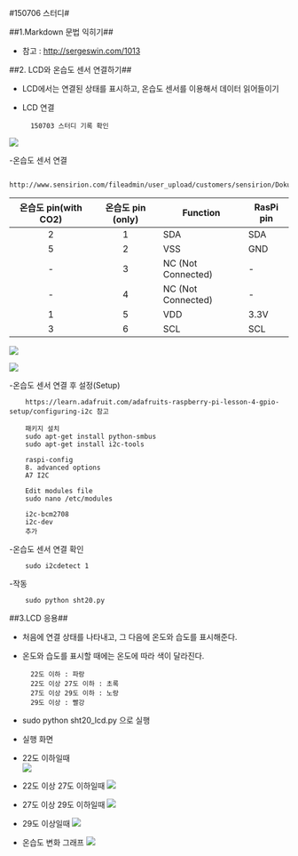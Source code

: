 #150706 스터디#

##1.Markdown 문법 익히기##
- 참고 : http://sergeswin.com/1013

##2. LCD와 온습도 센서 연결하기##
- LCD에서는 연결된 상태를 표시하고, 온습도 센서를 이용해서 데이터 읽어들이기

- LCD 연결

        150703 스터디 기록 확인
        
![](picture/IMG_0074.jpg)

-온습도 센서 연결

        http://www.sensirion.com/fileadmin/user_upload/customers/sensirion/Dokumente/Humidity/Sensirion_Humidity_SHT20_Datasheet_V3.pdf
        
| 온습도 pin(with CO2) | 온습도 pin (only) | Function           | RasPi pin |
|:--------------------:|:-----------------:|--------------------|-----------|
|           2          |         1         | SDA                | SDA       |
|           5          |         2         | VSS                | GND       |
|           -          |         3         | NC (Not Connected) | -         |
|           -          |         4         | NC (Not Connected) | -         |
|           1          |         5         | VDD                | 3.3V      |
|           3          |         6         | SCL                | SCL       |

![](./picture/IMG_0071.jpg)

![](picture/IMG_0073.jpg)
  
-온습도 센서 연결 후 설정(Setup)

        https://learn.adafruit.com/adafruits-raspberry-pi-lesson-4-gpio-setup/configuring-i2c 참고
        
        패키지 설치
        sudo apt-get install python-smbus
        sudo apt-get install i2c-tools
        
        raspi-config
        8. advanced options
        A7 I2C
        
        Edit modules file
        sudo nano /etc/modules
        
        i2c-bcm2708
        i2c-dev
        추가
        
-온습도 센서 연결 확인

        sudo i2cdetect 1
        
-작동

        sudo python sht20.py
        

##3.LCD 응용##

- 처음에 연결 상태를 나타내고, 그 다음에 온도와 습도를 표시해준다.
- 온도와 습도를 표시할 때에는 온도에 따라 색이 달라진다.

        22도 이하 : 파랑 
        22도 이상 27도 이하 : 초록 
        27도 이상 29도 이하 : 노랑 
        29도 이상 : 빨강
        
- sudo python sht20_lcd.py 으로 실행
 
- 실행 화면

- 22도 이하일때  
![](picture/IMG_0075.jpg)

- 22도 이상 27도 이하일때
![](picture/IMG_0076.jpg)

- 27도 이상 29도 이하일때
![](picture/IMG_0077.jpg)

- 29도 이상일때
![](picture/IMG_0078.jpg)


- 온습도 변화 그래프
![](picture/test_after2.JPG)
